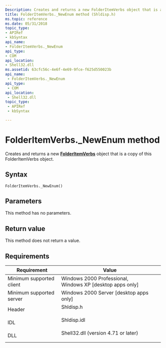 ```yaml
---
Description: Creates and returns a new FolderItemVerbs object that is a copy of this FolderItemVerbs object.
title: FolderItemVerbs._NewEnum method (Shldisp.h)
ms.topic: reference
ms.date: 05/31/2018
topic_type: 
- APIRef
- kbSyntax
api_name: 
- FolderItemVerbs._NewEnum
api_type: 
- COM
api_location: 
- Shell32.dll
ms.assetid: 63cfc56c-4e6f-4e69-9fce-f625d550023b
api_name: 
 - FolderItemVerbs._NewEnum
api_type: 
 - COM
api_location: 
 - Shell32.dll
topic_type: 
 - APIRef
 - kbSyntax

---
```


# FolderItemVerbs.\_NewEnum method

Creates and returns a new [**FolderItemVerbs**](folderitemverbs.md) object that is a copy of this FolderItemVerbs object.

## Syntax


```JScript
FolderItemVerbs._NewEnum()
```



## Parameters

This method has no parameters.

## Return value

This method does not return a value.

## Requirements



| Requirement | Value |
|-------------------------------------|----------------------------------------------------------------------------------------------------------------|
| Minimum supported client<br/> | Windows 2000 Professional, Windows XP \[desktop apps only\]<br/>                                         |
| Minimum supported server<br/> | Windows 2000 Server \[desktop apps only\]<br/>                                                           |
| Header<br/>                   | <dl> <dt>Shldisp.h</dt> </dl>                           |
| IDL<br/>                      | <dl> <dt>Shldisp.idl</dt> </dl>                         |
| DLL<br/>                      | <dl> <dt>Shell32.dll (version 4.71 or later)</dt> </dl> |



 

 




